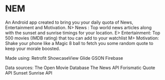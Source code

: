 # NEM
An Android app created to bring you your daily quota of News, Entertainment and Motivation.
N> News : Top world news articles along with the sunset and sunrise timings for your location.
E> Entertainment: Top 500 movies (IMDB rating) that tou can add to your watchlist
M> Motivation: Shake your phone like a Magic 8 ball to fetch you some random quote to keep your morale boosted.

Made using: 
Retrofit
ShowcaseView
Glide
GSON
Firebase

Data sources:
The Open Movie Database
The News API
Forismatic Quote API
Sunset Sunrise API
